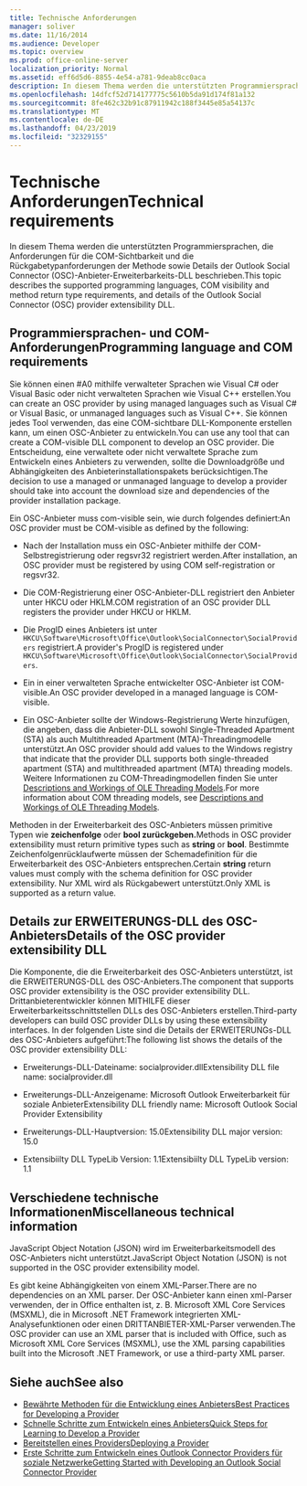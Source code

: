 ```yaml
---
title: Technische Anforderungen
manager: soliver
ms.date: 11/16/2014
ms.audience: Developer
ms.topic: overview
ms.prod: office-online-server
localization_priority: Normal
ms.assetid: eff6d5d6-8855-4e54-a781-9deab8cc0aca
description: In diesem Thema werden die unterstützten Programmiersprachen, die Anforderungen für die COM-Sichtbarkeit und die Rückgabetypanforderungen der Methode sowie Details der Outlook Social Connector (OSC)-Anbieter-Erweiterbarkeits-DLL beschrieben.
ms.openlocfilehash: 14dfcf52d714177775c5610b5da91d174f81a132
ms.sourcegitcommit: 8fe462c32b91c87911942c188f3445e85a54137c
ms.translationtype: MT
ms.contentlocale: de-DE
ms.lasthandoff: 04/23/2019
ms.locfileid: "32329155"
---
```

# <a name="technical-requirements"></a><span data-ttu-id="e6d10-103">Technische Anforderungen</span><span class="sxs-lookup"><span data-stu-id="e6d10-103">Technical requirements</span></span>

<span data-ttu-id="e6d10-104">In diesem Thema werden die unterstützten Programmiersprachen, die Anforderungen für die COM-Sichtbarkeit und die Rückgabetypanforderungen der Methode sowie Details der Outlook Social Connector (OSC)-Anbieter-Erweiterbarkeits-DLL beschrieben.</span><span class="sxs-lookup"><span data-stu-id="e6d10-104">This topic describes the supported programming languages, COM visibility and method return type requirements, and details of the Outlook Social Connector (OSC) provider extensibility DLL.</span></span> 
  
## <a name="programming-language-and-com-requirements"></a><span data-ttu-id="e6d10-105">Programmiersprachen- und COM-Anforderungen</span><span class="sxs-lookup"><span data-stu-id="e6d10-105">Programming language and COM requirements</span></span>

<span data-ttu-id="e6d10-106">Sie können einen #A0 mithilfe verwalteter Sprachen wie Visual C# oder Visual Basic oder nicht verwalteten Sprachen wie Visual C++ erstellen.</span><span class="sxs-lookup"><span data-stu-id="e6d10-106">You can create an OSC provider by using managed languages such as Visual C# or Visual Basic, or unmanaged languages such as Visual C++.</span></span> <span data-ttu-id="e6d10-107">Sie können jedes Tool verwenden, das eine COM-sichtbare DLL-Komponente erstellen kann, um einen OSC-Anbieter zu entwickeln.</span><span class="sxs-lookup"><span data-stu-id="e6d10-107">You can use any tool that can create a COM-visible DLL component to develop an OSC provider.</span></span> <span data-ttu-id="e6d10-108">Die Entscheidung, eine verwaltete oder nicht verwaltete Sprache zum Entwickeln eines Anbieters zu verwenden, sollte die Downloadgröße und Abhängigkeiten des Anbieterinstallationspakets berücksichtigen.</span><span class="sxs-lookup"><span data-stu-id="e6d10-108">The decision to use a managed or unmanaged language to develop a provider should take into account the download size and dependencies of the provider installation package.</span></span>
  
<span data-ttu-id="e6d10-109">Ein OSC-Anbieter muss com-visible sein, wie durch folgendes definiert:</span><span class="sxs-lookup"><span data-stu-id="e6d10-109">An OSC provider must be COM-visible as defined by the following:</span></span>
  
- <span data-ttu-id="e6d10-110">Nach der Installation muss ein OSC-Anbieter mithilfe der COM-Selbstregistrierung oder regsvr32 registriert werden.</span><span class="sxs-lookup"><span data-stu-id="e6d10-110">After installation, an OSC provider must be registered by using COM self-registration or regsvr32.</span></span>
    
- <span data-ttu-id="e6d10-111">Die COM-Registrierung einer OSC-Anbieter-DLL registriert den Anbieter unter HKCU oder HKLM.</span><span class="sxs-lookup"><span data-stu-id="e6d10-111">COM registration of an OSC provider DLL registers the provider under HKCU or HKLM.</span></span> 
    
- <span data-ttu-id="e6d10-112">Die ProgID eines Anbieters ist unter  `HKCU\Software\Microsoft\Office\Outlook\SocialConnector\SocialProviders` registriert.</span><span class="sxs-lookup"><span data-stu-id="e6d10-112">A provider's ProgID is registered under  `HKCU\Software\Microsoft\Office\Outlook\SocialConnector\SocialProviders`.</span></span>
    
- <span data-ttu-id="e6d10-113">Ein in einer verwalteten Sprache entwickelter OSC-Anbieter ist COM-visible.</span><span class="sxs-lookup"><span data-stu-id="e6d10-113">An OSC provider developed in a managed language is COM-visible.</span></span>
    
- <span data-ttu-id="e6d10-114">Ein OSC-Anbieter sollte der Windows-Registrierung Werte hinzufügen, die angeben, dass die Anbieter-DLL sowohl Single-Threaded Apartment (STA) als auch Multithreaded Apartment (MTA)-Threadingmodelle unterstützt.</span><span class="sxs-lookup"><span data-stu-id="e6d10-114">An OSC provider should add values to the Windows registry that indicate that the provider DLL supports both single-threaded apartment (STA) and multithreaded apartment (MTA) threading models.</span></span> <span data-ttu-id="e6d10-115">Weitere Informationen zu COM-Threadingmodellen finden Sie unter [Descriptions and Workings of OLE Threading Models](https://support.microsoft.com/kb/150777).</span><span class="sxs-lookup"><span data-stu-id="e6d10-115">For more information about COM threading models, see [Descriptions and Workings of OLE Threading Models](https://support.microsoft.com/kb/150777).</span></span>
    
<span data-ttu-id="e6d10-116">Methoden in der Erweiterbarkeit des OSC-Anbieters müssen primitive Typen wie **zeichenfolge** oder **bool zurückgeben.**</span><span class="sxs-lookup"><span data-stu-id="e6d10-116">Methods in OSC provider extensibility must return primitive types such as **string** or **bool**.</span></span> <span data-ttu-id="e6d10-117">Bestimmte  Zeichenfolgenrücklaufwerte müssen der Schemadefinition für die Erweiterbarkeit des OSC-Anbieters entsprechen.</span><span class="sxs-lookup"><span data-stu-id="e6d10-117">Certain **string** return values must comply with the schema definition for OSC provider extensibility.</span></span> <span data-ttu-id="e6d10-118">Nur XML wird als Rückgabewert unterstützt.</span><span class="sxs-lookup"><span data-stu-id="e6d10-118">Only XML is supported as a return value.</span></span> 
  
## <a name="details-of-the-osc-provider-extensibility-dll"></a><span data-ttu-id="e6d10-119">Details zur ERWEITERUNGS-DLL des OSC-Anbieters</span><span class="sxs-lookup"><span data-stu-id="e6d10-119">Details of the OSC provider extensibility DLL</span></span>

<span data-ttu-id="e6d10-120">Die Komponente, die die Erweiterbarkeit des OSC-Anbieters unterstützt, ist die ERWEITERUNGS-DLL des OSC-Anbieters.</span><span class="sxs-lookup"><span data-stu-id="e6d10-120">The component that supports OSC provider extensibility is the OSC provider extensibility DLL.</span></span> <span data-ttu-id="e6d10-121">Drittanbieterentwickler können MITHILFE dieser Erweiterbarkeitsschnittstellen DLLs des OSC-Anbieters erstellen.</span><span class="sxs-lookup"><span data-stu-id="e6d10-121">Third-party developers can build OSC provider DLLs by using these extensibility interfaces.</span></span> <span data-ttu-id="e6d10-122">In der folgenden Liste sind die Details der ERWEITERUNGs-DLL des OSC-Anbieters aufgeführt:</span><span class="sxs-lookup"><span data-stu-id="e6d10-122">The following list shows the details of the OSC provider extensibility DLL:</span></span>
  
- <span data-ttu-id="e6d10-123">Erweiterungs-DLL-Dateiname: socialprovider.dll</span><span class="sxs-lookup"><span data-stu-id="e6d10-123">Extensibility DLL file name: socialprovider.dll</span></span>
    
- <span data-ttu-id="e6d10-124">Erweiterungs-DLL-Anzeigename: Microsoft Outlook Erweiterbarkeit für soziale Anbieter</span><span class="sxs-lookup"><span data-stu-id="e6d10-124">Extensibility DLL friendly name: Microsoft Outlook Social Provider Extensibility</span></span>
    
- <span data-ttu-id="e6d10-125">Erweiterungs-DLL-Hauptversion: 15.0</span><span class="sxs-lookup"><span data-stu-id="e6d10-125">Extensibility DLL major version: 15.0</span></span>
    
- <span data-ttu-id="e6d10-126">Extensibiilty DLL TypeLib Version: 1.1</span><span class="sxs-lookup"><span data-stu-id="e6d10-126">Extensibiilty DLL TypeLib version: 1.1</span></span>
    
## <a name="miscellaneous-technical-information"></a><span data-ttu-id="e6d10-127">Verschiedene technische Informationen</span><span class="sxs-lookup"><span data-stu-id="e6d10-127">Miscellaneous technical information</span></span>

<span data-ttu-id="e6d10-128">JavaScript Object Notation (JSON) wird im Erweiterbarkeitsmodell des OSC-Anbieters nicht unterstützt.</span><span class="sxs-lookup"><span data-stu-id="e6d10-128">JavaScript Object Notation (JSON) is not supported in the OSC provider extensibility model.</span></span>
  
<span data-ttu-id="e6d10-129">Es gibt keine Abhängigkeiten von einem XML-Parser.</span><span class="sxs-lookup"><span data-stu-id="e6d10-129">There are no dependencies on an XML parser.</span></span> <span data-ttu-id="e6d10-130">Der OSC-Anbieter kann einen xml-Parser verwenden, der in Office enthalten ist, z. B. Microsoft XML Core Services (MSXML), die in Microsoft .NET Framework integrierten XML-Analysefunktionen oder einen DRITTANBIETER-XML-Parser verwenden.</span><span class="sxs-lookup"><span data-stu-id="e6d10-130">The OSC provider can use an XML parser that is included with Office, such as Microsoft XML Core Services (MSXML), use the XML parsing capabilities built into the Microsoft .NET Framework, or use a third-party XML parser.</span></span> 
  
## <a name="see-also"></a><span data-ttu-id="e6d10-131">Siehe auch</span><span class="sxs-lookup"><span data-stu-id="e6d10-131">See also</span></span>

- [<span data-ttu-id="e6d10-132">Bewährte Methoden für die Entwicklung eines Anbieters</span><span class="sxs-lookup"><span data-stu-id="e6d10-132">Best Practices for Developing a Provider</span></span>](best-practices-for-developing-a-provider.md)  
- [<span data-ttu-id="e6d10-133">Schnelle Schritte zum Entwickeln eines Anbieters</span><span class="sxs-lookup"><span data-stu-id="e6d10-133">Quick Steps for Learning to Develop a Provider</span></span>](quick-steps-for-learning-to-develop-a-provider.md)
- [<span data-ttu-id="e6d10-134">Bereitstellen eines Providers</span><span class="sxs-lookup"><span data-stu-id="e6d10-134">Deploying a Provider</span></span>](deploying-a-provider.md)  
- [<span data-ttu-id="e6d10-135">Erste Schritte zum Entwickeln eines Outlook Connector Providers für soziale Netzwerke</span><span class="sxs-lookup"><span data-stu-id="e6d10-135">Getting Started with Developing an Outlook Social Connector Provider</span></span>](getting-started-with-developing-an-outlook-social-connector-provider.md)

